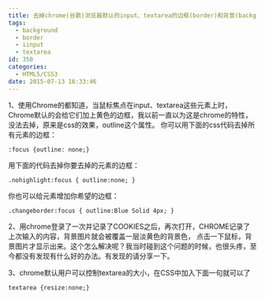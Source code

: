 ```yaml
---
title: 去掉chrome(谷歌)浏览器默认的input、textarea的边框(border)和背景(background)
tags:
  - background
  - border
  - iinput
  - textarea
id: 350
categories:
  - HTML5/CSS3
date: 2015-07-13 16:33:46
---
```


1、使用Chrome的都知道，当鼠标焦点在input、textarea这些元素上时，Chrome默认的会给它们加上黄色的边框，我以前一直以为这是chrome的特性，没法去掉，原来是css的效果，outline这个属性。
你可以用下面的css代码去掉所有元素的边框：

`:focus {outline: none;}`

用下面的代码去掉你要去掉的元素的边框：

`.nohighlight:focus { outline:none; }`

你也可以给元素增加你希望的边框：

`.changeborder:focus { outline:Blue Solid 4px; }`

2、用chrome登录了一次并记录了COOKIES之后，再次打开，CHROME记录了上次输入的内容，背景图片就会被覆盖一层淡黄色的背景色， 点击一下鼠标，背景图片才显示出来。这个怎么解决呢？我当时碰到这个问题的时候，也很头疼，至今都没有发现有什么好的办法。有发现的请分享一下。

3、chrome默认用户可以控制textarea的大小，在CSS中加入下面一句就可以了

`textarea {resize:none;}`